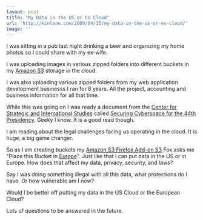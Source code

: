 ```yaml
---
layout: post
title: "My Data in the US or EU Cloud"
url: 'http://kinlane.com/2009/04/15/my-data-in-the-us-or-eu-cloud/'
image: ''
---
```


I was sitting in a pub last night drinking a beer and organizing my home photos so I could share with my ex-wife.

I was uploading images in various zipped folders into different buckets in my [Amazon S3][1] storage in the cloud.

I was also uploading various zipped folders from my web application development businesss I ran for 8 years. All the project, accounting and business information for all that time.

While this was going on I was ready a document from the [Center for Strategic and International Studies][2] called [Securing Cyberspace for the 44th Presidency][3]. Geeky I know. It is a good read though.

I am reading about the legal challenges facing us operating in the cloud. It is huge, a big game changer.

So as I am creating buckets my [Amazon S3 Firefox Add-on S3][4] Fox asks me "Place this Bucket in [Europe][5]". Just like that I can put data in the US or in Europe. How does that affect my data, privacy, security, and laws?

Say I was doing something illegal with all this data, what protections do I have. Or how vulnerable am I now?

Would I be better off putting my data in the US Cloud or the European Cloud?

Lots of questions to be answered in the future.

   [1]: http://aws.amazon.com/s3 (Amazon S3)
   [2]: http://www.csis.org
   [3]: http://www.csis.org/component/option,com_csis_pubs/task,view/id,5157/
   [4]: https://addons.mozilla.org/en-US/firefox/addon/3247
   [5]: http://en.wikipedia.org/wiki/Europe (Europe)
